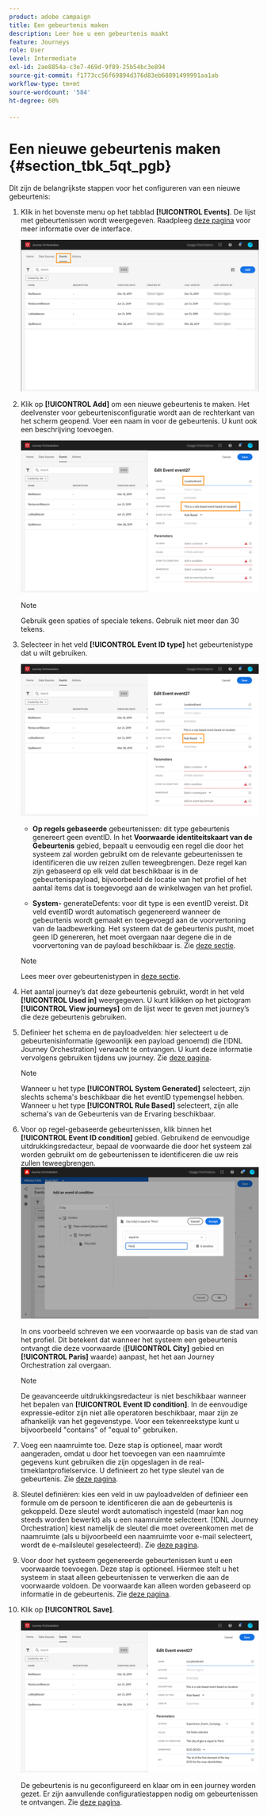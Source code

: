 ```yaml
---
product: adobe campaign
title: Een gebeurtenis maken
description: Leer hoe u een gebeurtenis maakt
feature: Journeys
role: User
level: Intermediate
exl-id: 2ae8854a-c3e7-469d-9f89-25b54bc3e894
source-git-commit: f1773cc56f69894d376d83eb68891499991aa1ab
workflow-type: tm+mt
source-wordcount: '584'
ht-degree: 60%

---
```


# Een nieuwe gebeurtenis maken {#section_tbk_5qt_pgb}

Dit zijn de belangrijkste stappen voor het configureren van een nieuwe gebeurtenis:

1. Klik in het bovenste menu op het tabblad **[!UICONTROL Events]**. De lijst met gebeurtenissen wordt weergegeven. Raadpleeg [deze pagina](../about/user-interface.md) voor meer informatie over de interface.

   ![](../assets/journey5.png)

1. Klik op **[!UICONTROL Add]** om een nieuwe gebeurtenis te maken. Het deelvenster voor gebeurtenisconfiguratie wordt aan de rechterkant van het scherm geopend. Voer een naam in voor de gebeurtenis. U kunt ook een beschrijving toevoegen.

   ![](../assets/journey6.png)

   >[!NOTE]
   >
   >Gebruik geen spaties of speciale tekens. Gebruik niet meer dan 30 tekens.

1. Selecteer in het veld **[!UICONTROL Event ID type]** het gebeurtenistype dat u wilt gebruiken.

   ![](../assets/journey6bis.png)

   * **Op regels gebaseerde** gebeurtenissen: dit type gebeurtenis genereert geen eventID. In het **Voorwaarde identiteitskaart van de Gebeurtenis** gebied, bepaalt u eenvoudig een regel die door het systeem zal worden gebruikt om de relevante gebeurtenissen te identificeren die uw reizen zullen teweegbrengen. Deze regel kan zijn gebaseerd op elk veld dat beschikbaar is in de gebeurtenispayload, bijvoorbeeld de locatie van het profiel of het aantal items dat is toegevoegd aan de winkelwagen van het profiel.

   * **System-** generateDefents: voor dit type is een eventID vereist. Dit veld eventID wordt automatisch gegenereerd wanneer de gebeurtenis wordt gemaakt en toegevoegd aan de voorvertoning van de laadbewerking. Het systeem dat de gebeurtenis pusht, moet geen ID genereren, het moet overgaan naar degene die in de voorvertoning van de payload beschikbaar is. Zie [deze sectie](../event/previewing-the-payload.md).
   >[!NOTE]
   >
   >Lees meer over gebeurtenistypen in [deze sectie](../event/about-events.md).
1. Het aantal journey’s dat deze gebeurtenis gebruikt, wordt in het veld **[!UICONTROL Used in]** weergegeven. U kunt klikken op het pictogram **[!UICONTROL View journeys]** om de lijst weer te geven met journey’s die deze gebeurtenis gebruiken.
1. Definieer het schema en de payloadvelden: hier selecteert u de gebeurtenisinformatie (gewoonlijk een payload genoemd) die [!DNL Journey Orchestration] verwacht te ontvangen. U kunt deze informatie vervolgens gebruiken tijdens uw journey. Zie [deze pagina](../event/defining-the-payload-fields.md).
   >[!NOTE]
   >
   >Wanneer u het type **[!UICONTROL System Generated]** selecteert, zijn slechts schema&#39;s beschikbaar die het eventID typemengsel hebben. Wanneer u het type **[!UICONTROL Rule Based]** selecteert, zijn alle schema&#39;s van de Gebeurtenis van de Ervaring beschikbaar.

1. Voor op regel-gebaseerde gebeurtenissen, klik binnen het **[!UICONTROL Event ID condition]** gebied. Gebruikend de eenvoudige uitdrukkingsredacteur, bepaal de voorwaarde die door het systeem zal worden gebruikt om de gebeurtenissen te identificeren die uw reis zullen teweegbrengen.
   ![](../assets/alpha-event6.png)

   In ons voorbeeld schreven we een voorwaarde op basis van de stad van het profiel. Dit betekent dat wanneer het systeem een gebeurtenis ontvangt die deze voorwaarde (**[!UICONTROL City]** gebied en **[!UICONTROL Paris]** waarde) aanpast, het het aan Journey Orchestration zal overgaan.

   >[!NOTE]
   >
   >De geavanceerde uitdrukkingsredacteur is niet beschikbaar wanneer het bepalen van **[!UICONTROL Event ID condition]**. In de eenvoudige expressie-editor zijn niet alle operatoren beschikbaar, maar zijn ze afhankelijk van het gegevenstype. Voor een tekenreekstype kunt u bijvoorbeeld &quot;contains&quot; of &quot;equal to&quot; gebruiken.

1. Voeg een naamruimte toe. Deze stap is optioneel, maar wordt aangeraden, omdat u door het toevoegen van een naamruimte gegevens kunt gebruiken die zijn opgeslagen in de real-timeklantprofielservice. U definieert zo het type sleutel van de gebeurtenis. Zie [deze pagina](../event/selecting-the-namespace.md).
1. Sleutel definiëren: kies een veld in uw payloadvelden of definieer een formule om de persoon te identificeren die aan de gebeurtenis is gekoppeld. Deze sleutel wordt automatisch ingesteld (maar kan nog steeds worden bewerkt) als u een naamruimte selecteert. [!DNL Journey Orchestration] kiest namelijk de sleutel die moet overeenkomen met de naamruimte (als u bijvoorbeeld een naamruimte voor e-mail selecteert, wordt de e-mailsleutel geselecteerd). Zie [deze pagina](../event/defining-the-event-key.md).
1. Voor door het systeem gegenereerde gebeurtenissen kunt u een voorwaarde toevoegen. Deze stap is optioneel. Hiermee stelt u het systeem in staat alleen gebeurtenissen te verwerken die aan de voorwaarde voldoen. De voorwaarde kan alleen worden gebaseerd op informatie in de gebeurtenis. Zie [deze pagina](../event/adding-a-condition.md).
1. Klik op **[!UICONTROL Save]**.

   ![](../assets/journey7.png)

   De gebeurtenis is nu geconfigureerd en klaar om in een journey worden gezet. Er zijn aanvullende configuratiestappen nodig om gebeurtenissen te ontvangen. Zie [deze pagina](../event/additional-steps-to-send-events-to-journey-orchestration.md).
